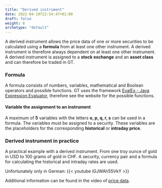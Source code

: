```yaml
---
title: "Derived instrument"
date: 2022-04-10T22:54:47+01:00
draft: false
weight: 8
archetype: "default"
---
```

A derived instrument allows the price data of one or more securities to be calculated using a **formula** from at least one other instrument. A derived instrument is therefore always dependent on at least one other instrument. A derived instrument is assigned to a **stock exchange** and an **asset class** and can therefore be traded in GT.

### Formula
A formula consists of numbers, variables, mathematical and Boolean operators and possible functions. GT uses the framework [EvalEx - Java Expression Evaluator](//github.com/uklimaschewski/EvalEx), therefore see the website for the possible functions.

#### Variable the assignment to an instrument
A maximum of **5** variables with the letters **o, p, q, r, s** can be used in a formula. The variables must be assigned to a security. These variables are the placeholders for the corresponding **historical** or **intraday price**.

### Derived instrument in practice
A practical example with a derived instrument. From one troy ounce of gold in USD to 100 grams of gold in CHF. A security, currency pair and a formula for calculating the historical and intraday rates are used.

Unfortunately only in German:
{{< youtube iGJWAh55VkY >}}

Additional information can be found in the video of [price data](../../../).
